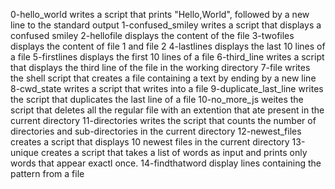 0-hello_world
writes a script that prints "Hello,World", followed by a new line to the standard output
1-confused_smiley
writes a script that displays a confused smiley
2-hellofile
displays the content of the file
3-twofiles
displays the content of file 1 and file 2 
4-lastlines
displays the last 10 lines of a file
5-firstlines
displays the first 10 lines of a file
6-third_line
writes a script that displays the third line of the file in the working directory
7-file
writes the shell script that creates a file containing a text by ending by a new line
8-cwd_state
writes a script that writes into a file 
9-duplicate_last_line
writes the script that duplicates the last line of a file
10-no_more_js
weites the script that deletes all the regular file with an extention that ate present in the current directory
11-directories
writes the script that counts the number of directories and sub-directories in the current directory 
12-newest_files
creates a script that displays 10 newest files in the current directory
13-unique
creates a script that takes a list of words as input and prints only words that appear exactl once. 
14-findthatword
display lines containing the pattern from a file
